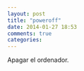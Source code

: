 ```yaml
---
layout: post
title: "poweroff"
date: 2014-01-27 18:53
comments: true
categories: 
---
```

Apagar el ordenador.

